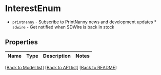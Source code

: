 # InterestEnum

* `printnanny` - Subscribe to PrintNanny news and development updates * `sdwire` - Get notified when SDWire is back in stock

## Properties
Name | Type | Description | Notes
------------ | ------------- | ------------- | -------------

[[Back to Model list]](../README.md#documentation-for-models) [[Back to API list]](../README.md#documentation-for-api-endpoints) [[Back to README]](../README.md)


